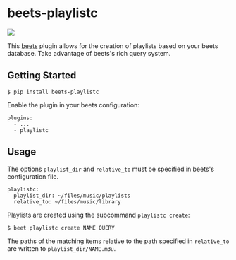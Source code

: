 # beets-playlistc

![](https://github.com/Dophin2009/beets-playlistc/workflows/ci/badge.svg)

This [beets](https://beets.readthedocs.io/en/latest/index.html) plugin
allows for the creation of playlists based on your beets database. Take
advantage of beets's rich query system.

## Getting Started

    $ pip install beets-playlistc

Enable the plugin in your beets configuration:

    plugins:
      - ...
      - playlistc

## Usage

The options `playlist_dir` and `relative_to` must be specified in
beets's configuration file.

    playlistc:
      playlist_dir: ~/files/music/playlists
      relative_to: ~/files/music/library

Playlists are created using the subcommand `playlistc create`:

    $ beet playlistc create NAME QUERY

The paths of the matching items relative to the path specified in
`relative_to` are written to `playlist_dir/NAME.m3u`.
